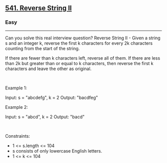 <h2><a href="https://leetcode.com/problems/reverse-string-ii/">541. Reverse String II</a></h2><h3>Easy</h3><hr>Can you solve this real interview question? Reverse String II - Given a string s and an integer k, reverse the first k characters for every 2k characters counting from the start of the string.

If there are fewer than k characters left, reverse all of them. If there are less than 2k but greater than or equal to k characters, then reverse the first k characters and leave the other as original.

 

Example 1:

Input: s = "abcdefg", k = 2
Output: "bacdfeg"


Example 2:

Input: s = "abcd", k = 2
Output: "bacd"


 

Constraints:

 * 1 <= s.length <= 104
 * s consists of only lowercase English letters.
 * 1 <= k <= 104